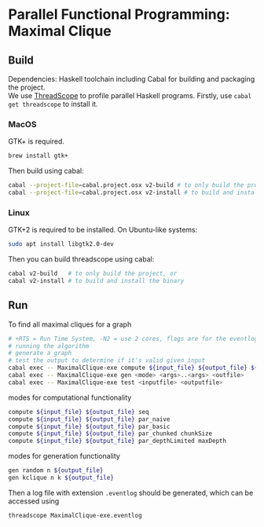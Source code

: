 # Parallel Functional Programming: Maximal Clique

## Build
Dependencies: Haskell toolchain including Cabal for building and packaging the project. <br/>
We use [ThreadScope](https://github.com/haskell/ThreadScope) to profile parallel Haskell programs. Firstly, use `cabal get threadscope` to install it.

### MacOS

GTK+ is required.

```sh
brew install gtk+
```

Then build using cabal:

```sh
cabal --project-file=cabal.project.osx v2-build # to only build the project
cabal --project-file=cabal.project.osx v2-install # to build and install the binary
```

### Linux

GTK+2 is required to be installed. On Ubuntu-like systems:

```sh
sudo apt install libgtk2.0-dev
```

Then you can build threadscope using cabal:

```sh
cabal v2-build   # to only build the project, or
cabal v2-install # to build and install the binary
```

## Run

To find all maximal cliques for a graph

```sh
# +RTS = Run Time System, -N2 = use 2 cores, flags are for the eventlog
# running the algorithm
# generate a graph
# test the output to determine if it's valid given input
cabal exec -- MaximalClique-exe compute ${input_file} ${output_file} ${mode} +RTS -N2 -lfs
cabal exec -- MaximalClique-exe gen <mode> <args>..<args> <outfile>
cabal exec -- MaximalClique-exe test <inputfile> <outputfile>
```

modes for computational functionality
```sh
compute ${input_file} ${output_file} seq
compute ${input_file} ${output_file} par_naive
compute ${input_file} ${output_file} par_basic
compute ${input_file} ${output_file} par_chunked chunkSize
compute ${input_file} ${output_file} par_depthLimited maxDepth
```

modes for generation functionality
```sh
gen random n ${output_file}
gen kclique n k ${output_file}
```

Then a log file with extension `.eventlog` should be generated, which can be accessed using

```sh
threadscope MaximalClique-exe.eventlog
```
